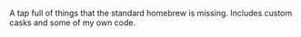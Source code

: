 A tap full of things that the standard homebrew is missing. Includes custom casks and some of my own code.

